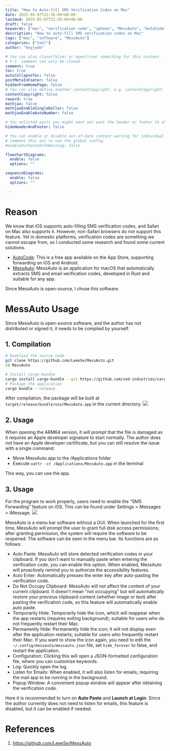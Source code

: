 ```yaml
---
title: "How to Auto-fill SMS Verification Codes on Mac"
date: 2025-05-07T22:36:09+08:00
lastmod: 2025-05-07T22:36:09+08:00
draft: false
keywords: ["mac", "verification code", "iphone", "MessAuto", "AutoCode"]
description: "How to auto-fill SMS verification codes on Mac"
tags: ["mac", "software", "MessAuto"]
categories: ["tool"]
author: "heyjude"

# You can also close(false) or open(true) something for this content.
# P.S. comment can only be closed
comment: true
toc: true
autoCollapseToc: false
postMetaInFooter: false
hiddenFromHomePage: false
# You can also define another contentCopyright. e.g. contentCopyright: "This is another copyright."
contentCopyright: false
reward: true
mathjax: false
mathjaxEnableSingleDollar: false
mathjaxEnableAutoNumber: false

# You unlisted posts you might want not want the header or footer to show
hideHeaderAndFooter: false

# You can enable or disable out-of-date content warning for individual post.
# Comment this out to use the global config.
#enableOutdatedInfoWarning: false

flowchartDiagrams:
  enable: false
  options: ""

sequenceDiagrams: 
  enable: false
  options: ""

---
```


# Reason
We know that iOS supports auto-filling SMS verification codes, and Safari on Mac also supports it. However, non-Safari browsers do not support this feature. Yet in domestic platforms, verification codes are something we cannot escape from, so I conducted some research and found some current solutions.

* [AutoCode](https://apps.apple.com/cn/app/id6472872202): This is a free app available on the App Store, supporting forwarding on iOS and Android.
* [MessAuto](https://github.com/LeeeSe/MessAuto): MessAuto is an application for macOS that automatically extracts SMS and email verification codes, developed in Rust and suitable for any app.

Since MessAuto is open-source, I chose this software.

# MessAuto Usage
Since MessAuto is open-source software, and the author has not distributed or signed it, it needs to be compiled by yourself.

## 1. Compilation

```bash
# Download the source code
git clone https://github.com/LeeeSe/MessAuto.git
cd MessAuto

# Install cargo-bundle
cargo install cargo-bundle --git https://github.com/zed-industries/cargo-bundle.git --branch add-plist-extension
# Package the application
cargo bundle --release
```
After compilation, the package will be built at `target/release/bundle/osx/MessAuto.app` in the current directory.
![](https://img.music-poster.art/2025/05/c090074301dfda862dea2b0797bcdeec.png)

## 2. Usage
When opening the ARM64 version, it will prompt that the file is damaged as it requires an Apple developer signature to start normally. The author does not have an Apple developer certificate, but you can still resolve the issue with a single command:
* Move MessAuto.app to the /Applications folder
* Execute `xattr -cr /Applications/MessAuto.app` in the terminal

This way, you can use the app.

## 3. Usage
For the program to work properly, users need to enable the “SMS Forwarding” feature on iOS. This can be found under Settings > Messages > iMessage.
![](https://img.music-poster.art/2025/05/20e37bdec4c71f08fe4605b2534b2113.jpeg)

MessAuto is a menu bar software without a GUI. When launched for the first time, MessAuto will prompt the user to grant full disk access permissions; after granting permission, the system will require the software to be reopened. The software can be seen in the menu bar. Its functions are as follows:
* Auto Paste: MessAuto will store detected verification codes in your clipboard. If you don’t want to manually paste when entering the verification code, you can enable this option. When enabled, MessAuto will proactively remind you to authorize the accessibility features.
* Auto Enter: Automatically presses the enter key after auto-pasting the verification code.
* Do Not Occupy Clipboard: MessAuto will not affect the content of your current clipboard. It doesn't mean "not occupying" but will automatically restore your previous clipboard content (whether image or text) after pasting the verification code, so this feature will automatically enable auto paste.
* Temporarily Hide: Temporarily hide the icon, which will reappear when the app restarts (requires exiting background); suitable for users who do not frequently restart their Mac.
* Permanently Hide: Permanently hide the icon; it will not display even after the application restarts; suitable for users who frequently restart their Mac. If you want to show the icon again, you need to edit the `~/.config/messauto/messauto.json` file, set `hide_forever` to false, and restart the application.
* Configuration: Clicking this will open a JSON-formatted configuration file, where you can customize keywords.
* Log: Quickly open the log.
* Listen for Emails: When enabled, it will also listen for emails, requiring the mail app to be running in the background.
* Popup Window: A convenient popup window will appear after obtaining the verification code.

Here it is recommended to turn on **Auto Paste** and **Launch at Login**. Since the author currently does not need to listen for emails, this feature is disabled, but it can be enabled if needed.

# References
1. https://github.com/LeeeSe/MessAuto